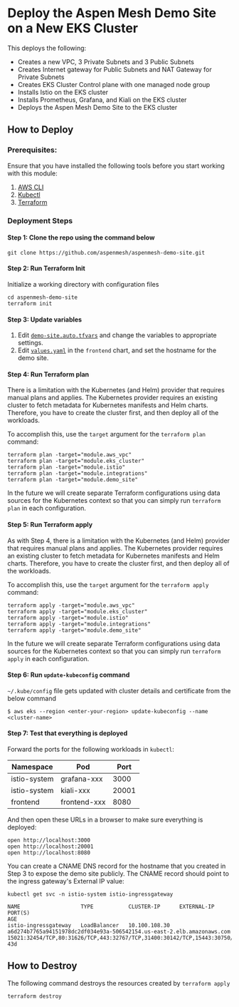 # Deploy the Aspen Mesh Demo Site on a New EKS Cluster

This deploys the following:

- Creates a new  VPC, 3 Private Subnets and 3 Public Subnets
- Creates Internet gateway for Public Subnets and NAT Gateway for Private Subnets
- Creates EKS Cluster Control plane with one managed node group
- Installs Istio on the EKS cluster
- Installs Prometheus, Grafana, and Kiali on the EKS cluster
- Deploys the Aspen Mesh Demo Site to the EKS cluster

## How to Deploy

### Prerequisites:

Ensure that you have installed the following tools before you start working with this module:

1. [AWS CLI](https://docs.aws.amazon.com/cli/latest/userguide/install-cliv2.html)
2. [Kubectl](https://Kubernetes.io/docs/tasks/tools/)
3. [Terraform](https://learn.hashicorp.com/tutorials/terraform/install-cli)

### Deployment Steps

#### Step 1: Clone the repo using the command below

```shell script
git clone https://github.com/aspenmesh/aspenmesh-demo-site.git
```

#### Step 2: Run Terraform Init

Initialize a working directory with configuration files

```shell script
cd aspenmesh-demo-site
terraform init
```
#### Step 3: Update variables

 1. Edit [`demo-site.auto.tfvars`](demo-site.auto.tfvars) and change the variables to appropriate settings.
 1. Edit [`values.yaml`](../charts/aspenmesh-demo/charts/frontend/values.yaml) in the `frontend` chart, and set the hostname for the demo site.

#### Step 4: Run Terraform plan

There is a limitation with the Kubernetes (and Helm) provider that requires manual plans and applies.  The Kubernetes provider requires an existing cluster to fetch metadata for Kubernetes manifests and Helm charts.  Therefore, you have to create the cluster first, and then deploy all of the workloads.

To accomplish this, use the `target` argument for the `terraform plan` command:

```shell script
terraform plan -target="module.aws_vpc"
terraform plan -target="module.eks_cluster"
terraform plan -target="module.istio"
terraform plan -target="module.integrations"
terraform plan -target="module.demo_site"
```

In the future we will create separate Terraform configurations using data sources for the Kubernetes context so that you can simply run `terraform plan` in each configuration.

#### Step 5: Run Terraform apply

As with Step 4, there is a limitation with the Kubernetes (and Helm) provider that requires manual plans and applies.  The Kubernetes provider requires an existing cluster to fetch metadata for Kubernetes manifests and Helm charts.  Therefore, you have to create the cluster first, and then deploy all of the workloads.

To accomplish this, use the `target` argument for the `terraform apply` command:

```shell script
terraform apply -target="module.aws_vpc"
terraform apply -target="module.eks_cluster"
terraform apply -target="module.istio"
terraform apply -target="module.integrations"
terraform apply -target="module.demo_site"
```
In the future we will create separate Terraform configurations using data sources for the Kubernetes context so that you can simply run `terraform apply` in each configuration.

#### Step 6: Run `update-kubeconfig` command

`~/.kube/config` file gets updated with cluster details and certificate from the below command

    $ aws eks --region <enter-your-region> update-kubeconfig --name <cluster-name>

#### Step 7: Test that everything is deployed

Forward the ports for the following workloads in `kubectl`:

|Namespace|Pod|Port|
|---------|---|----|
|istio-system|grafana-xxx|3000|
|istio-system|kiali-xxx|20001|
|frontend|frontend-xxx|8080|

And then open these URLs in a browser to make sure everything is deployed:

```shell script
open http://localhost:3000
open http://localhost:20001
open http://localhost:8080
```

You can create a CNAME DNS record for the hostname that you created in Step 3 to expose the demo site publicly.  The CNAME record should point to the ingress gateway's External IP value:

```shell script
kubectl get svc -n istio-system istio-ingressgateway

NAME                   TYPE           CLUSTER-IP      EXTERNAL-IP                                                              PORT(S)                                                                      AGE
istio-ingressgateway   LoadBalancer   10.100.108.30   a6d274b7765a94151978dc2df034e93a-506542154.us-east-2.elb.amazonaws.com   15021:32454/TCP,80:31626/TCP,443:32767/TCP,31400:30142/TCP,15443:30750/TCP   43d
```

## How to Destroy

The following command destroys the resources created by `terraform apply`

```shell script
terraform destroy
```

